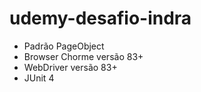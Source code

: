 # udemy-desafio-indra

- Padrão PageObject
- Browser Chorme versão 83+
- WebDriver versão 83+
- JUnit 4

